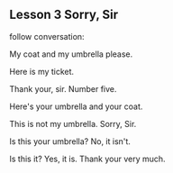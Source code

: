 ## Lesson 3 Sorry, Sir

follow conversation:

My coat and my umbrella please.

Here is my ticket.

Thank your, sir.
Number five.

Here's your umbrella and your coat.

This is not my umbrella.
Sorry, Sir.

Is this your umbrella?
No, it isn't.

Is this it?
Yes, it is.
Thank your very much.